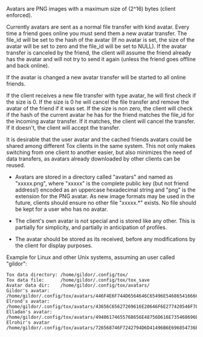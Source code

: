 Avatars are PNG images with a maximum size of (2^16) bytes (client enforced).

Currently avatars are sent as a normal file transfer with kind avatar. Every
time a friend goes online you must send them a new avatar transfer. The file_id 
will be set to the hash of the avatar (If no avatar is set, the size of the 
avatar will be set to zero and the file_id will be set to NULL). If the avatar
transfer is canceled by the friend, the client will assume the friend already
has the avatar and will not try to send it again (unless the friend goes 
offline and back online).

If the avatar is changed a new avatar transfer will be started to all online 
friends.

If the client receives a new file transfer with type avatar, he will first 
check if the size is 0. If the size is 0 he will cancel the file transfer and 
remove the avatar of the friend if it was set. If the size is non zero, the 
client will check if the hash of the current avatar he has for the friend 
matches the file_id for the incoming avatar transfer. If it matches, the 
client will cancel the transfer. If it doesn't, the client will accept the 
transfer.


It is desirable that the user avatar and the cached friends avatars could be
shared among different Tox clients in the same system. This not only makes 
switching from one client to another easier, but also minimizes the need of 
data transfers, as avatars already downloaded by other clients can be reused.

  - Avatars are stored in a directory called "avatars" and named
    as "xxxxx.png", where "xxxxx" is the complete public key (but not friend
    address!) encoded as an uppercase hexadecimal string and "png" is the
    extension for the PNG avatar. As new image formats may be used in the
    future, clients should ensure no other file "xxxxx.*" exists. No file
    should be kept for a user who has no avatar.

  - The client's own avatar is not special and is stored like any other. This
    is partially for simplicity, and partially in anticipation of profiles.

  - The avatar should be stored as its received, before any modifications by
    the client for display purposes.


Example for Linux and other Unix systems, assuming an user called "gildor":

    Tox data directory: /home/gildor/.config/tox/
    Tox data file:      /home/gildor/.config/tox/tox_save
    Avatar data dir:    /home/gildor/.config/tox/avatars/
    Gildor's avatar:    /home/gildor/.config/tox/avatars/446F4E6F744D6564646C65496E546865416666616972734F6657697A61726473.png
    Elrond's avatar:    /home/gildor/.config/tox/avatars/43656C65627269616E20646F6E277420546F782E426164206D656D6F72696573.png
    Elladan's avatar:   /home/gildor/.config/tox/avatars/49486174655768656E48756D616E735468696E6B49416D4D7942726F74686572.png
    Elrohir's avatar    /home/gildor/.config/tox/avatars/726568746F7242794D6D41496B6E696854736E616D75486E6568576574614849.png
